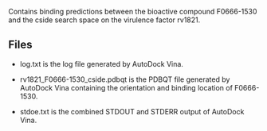 Contains binding predictions between the bioactive compound F0666-1530 and the cside search space on the virulence factor rv1821.

## Files

- log.txt is the log file generated by AutoDock Vina.

- rv1821_F0666-1530_cside.pdbqt is the PDBQT file generated by AutoDock Vina containing the orientation and binding location of F0666-1530.

- stdoe.txt is the combined STDOUT and STDERR output of AutoDock Vina.

